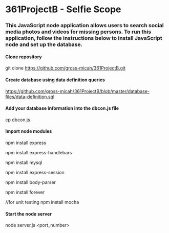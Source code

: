 # 361ProjectB - Selfie Scope

### This JavaScript node application allows users to search social media photos and videos for missing persons. To run this application, follow the instructions below to install JavaScript node and set up the database.


#### Clone repository
git clone https://github.com/gross-micah/361ProjectB.git


#### Create database using data definition queries
https://github.com/gross-micah/361ProjectB/blob/master/database-files/data-definition.sql


#### Add your database information into the dbcon.js file
cp dbcon.js


#### Import node modules
npm install express

npm install express-handlebars

npm install mysql

npm install express-session

npm install body-parser

npm install forever

//for unit testing
npm install mocha 


#### Start the node server
node server.js <port_number>
